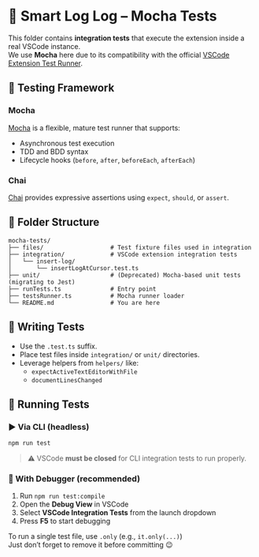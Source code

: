 # 🧪 Smart Log Log – Mocha Tests

This folder contains **integration tests** that execute the extension inside a real VSCode instance.  
We use **Mocha** here due to its compatibility with the official [VSCode Extension Test Runner](https://code.visualstudio.com/api/working-with-extensions/testing-extension).

## 🔧 Testing Framework

### **Mocha**

[Mocha](https://mochajs.org/) is a flexible, mature test runner that supports:

- Asynchronous test execution
- TDD and BDD syntax
- Lifecycle hooks (`before`, `after`, `beforeEach`, `afterEach`)

### **Chai**

[Chai](https://www.chaijs.com/) provides expressive assertions using `expect`, `should`, or `assert`.

## 📁 Folder Structure

```
mocha-tests/
├── files/                   # Test fixture files used in integration
├── integration/             # VSCode extension integration tests
│   └── insert-log/
│       └── insertLogAtCursor.test.ts
├── unit/                    # (Deprecated) Mocha-based unit tests (migrating to Jest)
├── runTests.ts              # Entry point
├── testsRunner.ts           # Mocha runner loader
└── README.md                # You are here
```

## 🧬 Writing Tests

- Use the `.test.ts` suffix.
- Place test files inside `integration/` or `unit/` directories.
- Leverage helpers from `helpers/` like:
  - `expectActiveTextEditorWithFile`
  - `documentLinesChanged`

## 🚀 Running Tests

### ▶️ Via CLI (headless)

```bash
npm run test
```

> ⚠️ VSCode **must be closed** for CLI integration tests to run properly.

### 🐞 With Debugger (recommended)

1. Run `npm run test:compile`
2. Open the **Debug View** in VSCode
3. Select **VSCode Integration Tests** from the launch dropdown
4. Press **F5** to start debugging

To run a single test file, use `.only` (e.g., `it.only(...)`)  
Just don’t forget to remove it before committing 😉

